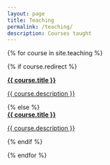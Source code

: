 ```yaml
---
layout: page
title: Teaching 
permalink: /teaching/
description: Courses taught 
---
```


{% for course in site.teaching %}

{% if course.redirect %}
<div>
    <a href="{{ course.redirect }}" target="_blank">
    <span>
        <strong>{{ course.title }}</strong>
        <br/>
        <p>{{ course.description }}</p>
    </span>
    </a>
</div>
{% else %}

<div>
    <a href="{{ course.url | prepend: site.baseurl | prepend: site.url }}">
    <span>
        <strong>{{ course.title }}</strong>
        <br/>
        <p>{{ course.description }}</p>
    </span>
    </a>
</div>

{% endif %}

{% endfor %}
